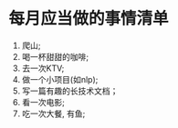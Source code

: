# 每月应当做的事情清单

1. 爬山;
2. 喝一杯甜甜的咖啡;
3. 去一次KTV;
4. 做一个小项目(如nlp);
5. 写一篇有趣的长技术文档；
6. 看一次电影;
7. 吃一次大餐, 有鱼;

